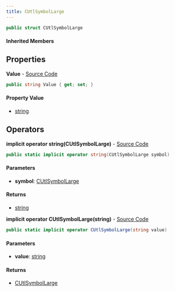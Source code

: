 ```yaml
---
title: CUtlSymbolLarge
---
```


```csharp
public struct CUtlSymbolLarge
```

#### Inherited Members

## Properties

**Value** - [Source Code](https://github.com/swiftly-solution/swiftlys2/blob/main/managed/src/SwiftlyS2.Shared/Natives/Structs/CUtlSymbolLarge.cs#L12)

```csharp
public string Value { get; set; }
```

#### Property Value

- [string](https://learn.microsoft.com/dotnet/api/system.string)

## Operators

**implicit operator string(CUtlSymbolLarge)** - [Source Code](https://github.com/swiftly-solution/swiftlys2/blob/main/managed/src/SwiftlyS2.Shared/Natives/Structs/CUtlSymbolLarge.cs#L22)

```csharp
public static implicit operator string(CUtlSymbolLarge symbol)
```

#### Parameters

- **symbol**: [CUtlSymbolLarge](/docs/api/shared/natives/cutlsymbollarge)

#### Returns

- [string](https://learn.microsoft.com/dotnet/api/system.string)

**implicit operator CUtlSymbolLarge(string)** - [Source Code](https://github.com/swiftly-solution/swiftlys2/blob/main/managed/src/SwiftlyS2.Shared/Natives/Structs/CUtlSymbolLarge.cs#L24)

```csharp
public static implicit operator CUtlSymbolLarge(string value)
```

#### Parameters

- **value**: [string](https://learn.microsoft.com/dotnet/api/system.string)

#### Returns

- [CUtlSymbolLarge](/docs/api/shared/natives/cutlsymbollarge)


